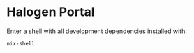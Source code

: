 # Halogen Portal

Enter a shell with all development dependencies installed with:

```sh
nix-shell
```
